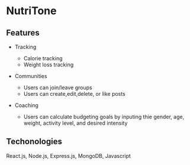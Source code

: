 # NutriTone

## Features

- Tracking

  - Calorie tracking
  - Weight loss tracking

- Communities

  - Users can join/leave groups
  - Users can create,edit,delete, or like posts

- Coaching
  - Users can calculate budgeting goals by inputing thie gender, age, weight, activity level, and desired intensity

## Techonologies

React.js, Node.js, Express.js, MongoDB, Javascript
